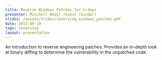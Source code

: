 ```yaml
---
title: Reverse Windows Patches for n-days
presenter: Mitchell Adair (Guest (kinda))
slides: /assets/slides/reversing_windows_patches.pdf
date: 2013-09-19
tags: reversing
layout: presentation
---
```

An introduction to reverse engineering patches. Provides an in-depth look at binary diffing to determine the vulnerability in the unpatched code.
